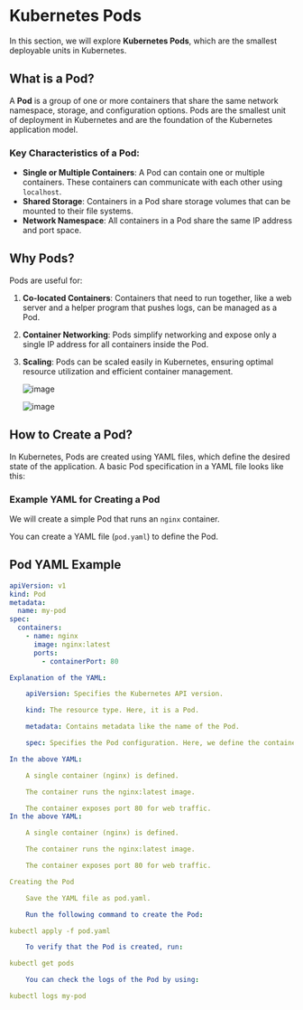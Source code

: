 # Kubernetes Pods 

In this section, we will explore **Kubernetes Pods**, which are the smallest deployable units in Kubernetes.

## What is a Pod?

A **Pod** is a group of one or more containers that share the same network namespace, storage, and configuration options. Pods are the smallest unit of deployment in Kubernetes and are the foundation of the Kubernetes application model.

### Key Characteristics of a Pod:

- **Single or Multiple Containers**: A Pod can contain one or multiple containers. These containers can communicate with each other using `localhost`.
- **Shared Storage**: Containers in a Pod share storage volumes that can be mounted to their file systems.
- **Network Namespace**: All containers in a Pod share the same IP address and port space.

## Why Pods?

Pods are useful for:

1. **Co-located Containers**: Containers that need to run together, like a web server and a helper program that pushes logs, can be managed as a Pod.
2. **Container Networking**: Pods simplify networking and expose only a single IP address for all containers inside the Pod.
3. **Scaling**: Pods can be scaled easily in Kubernetes, ensuring optimal resource utilization and efficient container management.

   ![image](https://github.com/user-attachments/assets/f572f682-ef40-420f-a733-46a0408551a2)

   ![image](https://github.com/user-attachments/assets/f4509280-87ec-4881-89e4-45e30dc0633e)



## How to Create a Pod?

In Kubernetes, Pods are created using YAML files, which define the desired state of the application. A basic Pod specification in a YAML file looks like this:

### Example YAML for Creating a Pod

We will create a simple Pod that runs an `nginx` container.

You can create a YAML file (`pod.yaml`) to define the Pod.

## Pod YAML Example

```yaml
apiVersion: v1
kind: Pod
metadata:
  name: my-pod
spec:
  containers:
    - name: nginx
      image: nginx:latest
      ports:
        - containerPort: 80

Explanation of the YAML:

    apiVersion: Specifies the Kubernetes API version.

    kind: The resource type. Here, it is a Pod.

    metadata: Contains metadata like the name of the Pod.

    spec: Specifies the Pod configuration. Here, we define the container's name, image, and exposed port.

In the above YAML:

    A single container (nginx) is defined.

    The container runs the nginx:latest image.

    The container exposes port 80 for web traffic.
In the above YAML:

    A single container (nginx) is defined.

    The container runs the nginx:latest image.

    The container exposes port 80 for web traffic.

Creating the Pod

    Save the YAML file as pod.yaml.

    Run the following command to create the Pod:

kubectl apply -f pod.yaml

    To verify that the Pod is created, run:

kubectl get pods

    You can check the logs of the Pod by using:

kubectl logs my-pod
